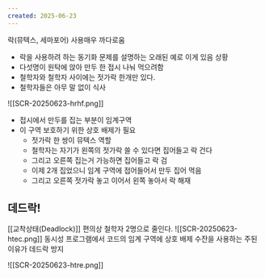```yaml
---
created: 2025-06-23
---
```

락(뮤텍스, 세마포어) 사용매우 까다로움
- 락을 사용하려 하는 동기화 문제를 설명하는 오래된 예로 이게 있음
상황
 - 다섯명이 원탁에 앉아 만두 한 접시 나눠 먹으려함
 - 철학자와 철학자 사이에는 젓가락 한개만 있다.
 - 철학자들은 아무 말 없이 식사

![[SCR-20250623-hrhf.png]]
- 접시에서 만두를 집는 부분이 임계구역
- 이 구역 보호하기 위한 상호 배제가 필요
	- 젓가락 한 쌍이 뮤텍스 역할
	- 철학자는 자기가 왼쪽의 젓가락 쓸 수 있다면 집어들고 락 건다
	- 그리고 오른쪽 집는거 가능하면 집어들고 락 검
	- 이제 2개 집었으니 임계 구역에 접어들어서 만두 집어 먹음
	- 그리고 오른쪽 젓가락 놓고 이어서 왼쪽 놓아서 락 해재

## 데드락!
[[교착상태(Deadlock)]]
편의상 철학자 2명으로 줄인다.
![[SCR-20250623-htec.png]]
동시성 프로그램에서 코드의 임계 구역에 상호 배제 수잔을 사용하는 주된 이유가 데드락 방지

![[SCR-20250623-htre.png]]
